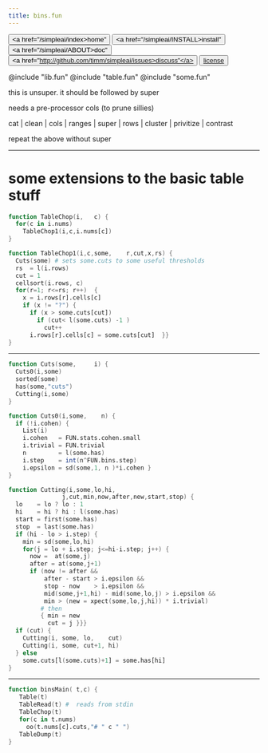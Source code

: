 ```yaml
---
title: bins.fun
---
```


<button class="button button1"><a href="/simpleai/index>home"</a></button>
<button class="button button2"><a href="/simpleai/INSTALL>install"</a></button>
<button class="button button1"><a href="/simpleai/ABOUT>doc"</a></button>
<button class="button button2"><a href="http://github.com/timm/simpleai/issues>discuss"</a></button>
<button class="button button1"><a href="/simpleai/LICENSE">license</a></button>

@include "lib.fun"
@include "table.fun"
@include "some.fun"

this is unsuper. it should be followed by super

needs a pre-processor cols (to prune sillies)

cat | clean | cols | ranges | super | rows | cluster | privitize | contrast

repeat the above without super 

-----------------------
# some extensions to the basic table stuff
```awk
function TableChop(i,   c) {
  for(c in i.nums)  
    TableChop1(i,c,i.nums[c]) 
}
```

```awk
function TableChop1(i,c,some,    r,cut,x,rs) {
  Cuts(some) # sets some.cuts to some useful thresholds
  rs  = l(i.rows)
  cut = 1
  cellsort(i.rows, c)
  for(r=1; r<=rs; r++)  {
    x = i.rows[r].cells[c]
    if (x != "?") {
      if (x > some.cuts[cut]) 
        if (cut< l(some.cuts) -1 )
          cut++
      i.rows[r].cells[c] = some.cuts[cut]  }}
}
```

---------------------
```awk
function Cuts(some,     i) {
  Cuts0(i,some)
  sorted(some)
  has(some,"cuts")
  Cutting(i,some)
}
```

```awk
function Cuts0(i,some,    n) {
  if (!i.cohen) {
    List(i)
    i.cohen   = FUN.stats.cohen.small
    i.trivial = FUN.trivial 
    n         = l(some.has)
    i.step    = int(n^FUN.bins.step)
    i.epsilon = sd(some,1, n )*i.cohen }
}
```

```awk
function Cutting(i,some,lo,hi,       
               j,cut,min,now,after,new,start,stop) {
  lo    = lo ? lo : 1
  hi    = hi ? hi : l(some.has)
  start = first(some.has)
  stop  = last(some.has)
  if (hi - lo > i.step) {
    min = sd(some,lo,hi)
    for(j = lo + i.step; j<=hi-i.step; j++) {
      now =  at(some,j)
      after = at(some,j+1)
      if (now != after && 
          after - start > i.epsilon && 
          stop - now    > i.epsilon &&
          mid(some,j+1,hi) - mid(some,lo,j) > i.epsilon && 
          min > (new = xpect(some,lo,j,hi)) * i.trivial) 
         # then
         { min = new
           cut = j }}}
  if (cut) {
    Cutting(i, some, lo,    cut)
    Cutting(i, some, cut+1, hi)
  } else 
    some.cuts[l(some.cuts)+1] = some.has[hi] 
}
```

---------------------
```awk
function binsMain( t,c) { 
   Table(t)
   TableRead(t) #  reads from stdin
   TableChop(t)
   for(c in t.nums)  
     oo(t.nums[c].cuts,"# " c " ")
   TableDump(t)
}
```

